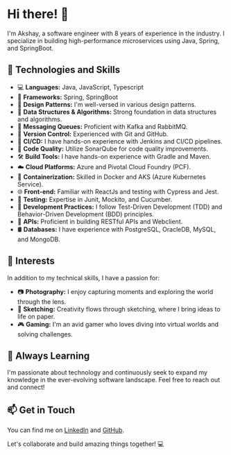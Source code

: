 # Hi there! 👋

I'm Akshay, a software engineer with 8 years of experience in the industry. I specialize in building high-performance microservices using Java, Spring, and SpringBoot.

## 🚀 Technologies and Skills

- 💻 **Languages:** Java, JavaScript, Typescript
- 🌱 **Frameworks:** Spring, SpringBoot
- 🎨 **Design Patterns:** I'm well-versed in various design patterns.
- 🧬 **Data Structures & Algorithms:** Strong foundation in data structures and algorithms.
- 💌 **Messaging Queues:** Proficient with Kafka and RabbitMQ.
- 📡 **Version Control:** Experienced with Git and GitHub.
- 🚀 **CI/CD:** I have hands-on experience with Jenkins and CI/CD pipelines.
- 🚦 **Code Quality:** Utilize SonarQube for code quality improvements.
- 🛠 **Build Tools:** I have hands-on experience with Gradle and Maven.
- ☁️ **Cloud Platforms:** Azure and Pivotal Cloud Foundry (PCF).
- 🐳 **Containerization:** Skilled in Docker and AKS (Azure Kubernetes Service).
- 🌐 **Front-end:** Familiar with ReactJs and testing with Cypress and Jest.
- 🧪 **Testing:** Expertise in Junit, Mockito, and Cucumber.
- 📖 **Development Practices:** I follow Test-Driven Development (TDD) and Behavior-Driven Development (BDD) principles.
- 🚀 **APIs:** Proficient in building RESTful APIs and Webclient.
- 🛢️ **Databases:** I have experience with PostgreSQL, OracleDB, MySQL, and MongoDB.

## 📸 Interests

In addition to my technical skills, I have a passion for:

- 📷 **Photography:** I enjoy capturing moments and exploring the world through the lens.
- 🎨 **Sketching:** Creativity flows through sketching, where I bring ideas to life on paper.
- 🎮 **Gaming:** I'm an avid gamer who loves diving into virtual worlds and solving challenges.

## 🌱 Always Learning

I'm passionate about technology and continuously seek to expand my knowledge in the ever-evolving software landscape. Feel free to reach out and connect!

## 📫 Get in Touch

You can find me on [LinkedIn](https://www.linkedin.com/in/akshayagrawal5) and [GitHub](https://github.com/akshay11agrawal).

Let's collaborate and build amazing things together! 💻
